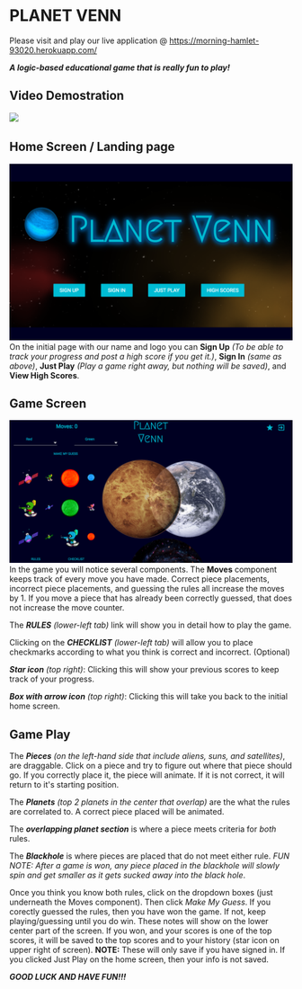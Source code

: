 # PLANET VENN #

Please visit and play our live application @ https://morning-hamlet-93020.herokuapp.com/

***A logic-based educational game that is really fun to play!***


## Video Demostration ##
![](public/images/video.gif)


## Home Screen / Landing page ##
![](public/images/initial.png)
On the initial page with our name and logo you can **Sign Up** *(To be able to track your progress and post a high score if you get it.)*, **Sign In** *(same as above)*, **Just Play** *(Play a game right away, but nothing will be saved)*, and **View High Scores**.


## Game Screen ##
![](public/images/gamescreen.png)
In the game you will notice several components.  The **Moves** component keeps track of every move you have made.  Correct piece placements, incorrect piece placements, and guessing the rules all increase the moves by 1. If you move a piece that has already been correctly guessed, that does not increase the move counter.

The ***RULES*** *(lower-left tab)* link will show you in detail how to play the game.

Clicking on the ***CHECKLIST*** *(lower-left tab)* will allow you to place checkmarks according to what you think is correct and incorrect. (Optional)

***Star icon*** *(top right)*: Clicking this will show your previous scores to keep track of your progress.

***Box with arrow icon*** *(top right)*: Clicking this will take you back to the initial home screen.


## Game Play ##
The ***Pieces*** *(on the left-hand side that include aliens, suns, and satellites)*, are draggable.  Click on a piece and try to figure out where that piece should go.  If you correctly place it, the piece will animate.  If it is not correct, it will return to it's starting position.

The ***Planets*** *(top 2 planets in the center that overlap)* are the what the rules are correlated to.  A correct piece placed will be animated.

The ***overlapping planet section*** is where a piece meets criteria for *both* rules.

The ***Blackhole*** is where pieces are placed that do not meet either rule.  *FUN NOTE: After a game is won, any piece placed in the blackhole will slowly spin and get smaller as it gets sucked away into the black hole*.

Once you think you know both rules, click on the dropdown boxes (just underneath the Moves component).  Then click *Make My Guess*.  If you corectly guessed the rules, then you have won the game.  If not, keep playing/guessing until you do win.  These notes will show on the lower center part of the screen.  If you won, and your scores is one of the top scores, it will be saved to the top scores and to your history (star icon on upper right of screen).  **NOTE:** These will only save if you have signed in.  If you clicked Just Play on the home screen, then your info is not saved.

***GOOD LUCK AND HAVE FUN!!!***
